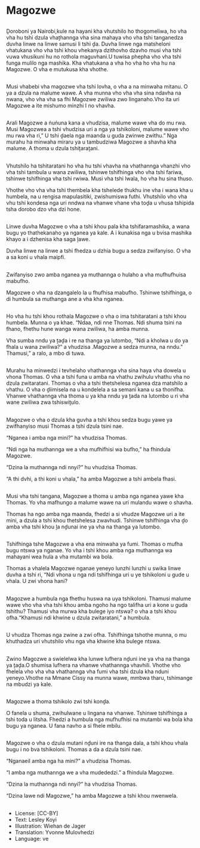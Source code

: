 # Magozwe

##
Ḓoroboni ya Nairobi,kule na hayani kha vhutshilo ho thogomeliwa, ho vha vha hu tshi dzula vhaṱhannga vha sina mahaya vho vha tshi tanganedza duvha linwe na linwe samusi li tshi ḓa. Duvha linwe nga matsheloni vhatukana vho vha tshi khou vhekanya dzithovho dzavho musi vha tshi vuwa vhusikuni hu no rothola maguvhani.U tuwisa phepha vho vha tshi funga mulilo nga mashika. Kha vhatukana a vha ho vha ho vha hu na Magozwe. O vha e mutukusa kha vhothe.

##
Musi vhabebi vha magozwe vha tshi lovha, o vha a na minwaha mitanu. O ya a dzula na malume wawe. A vha munna vho vha vha sina ndavha na nwana, vho vha vha sa fhi Magozwe zwiliwa zwo linganaho.Vho ita uri Magozwe a ite mishumo minzhi I no vhavha.

##
Arali Magozwe a ṅuṅuna kana a vhudzisa, malume wawe vha do mu rwa. Musi Magozwea a tshi vhudzisa uri a nga ya tshikoloni, malume wawe vho mu rwa vha ri,” U tshi ḓaela nga maanda u guda zwinwe zwithu.” Nga murahu ha minwaha miraru ya u tambudziwa Magozwe a shavha kha malume. A thoma u dzula tshiṱaraṱani.

##
Vhutshilo ha tshitaratani ho vha hu tshi vhavha na vhathannga vhanzhi vho vha tshi tambula u wana zwiliwa, tshinwe tshifhinga vho vha tshi fariwa, tshinwe tshifhinga vha tshi rwiwa. Musi vha tshi lwala, ho vha hu sina thuso.

Vhothe vho vha vha tshi thembela kha tshelede thukhu ine vha i wana kha u humbela, na u rengisa mapulasitiki, zwishumiswa futhi. Vhutshilo vho vha vhu tshi kondesa nga uri nndwa na vhanwe vhane vha toḓa u vhusa tshipida tsha dorobo dzo vha dzi hone.

##
Linwe duvha Magozwe o vha a tshi khou pala kha tshifaramashika, a wana bugu yo thathekanaho ya nganea ya kale. A i kunakisa nga u bvisa mashika khayo a i dzhenisa kha saga ḽawe.

Duvha linwe na linwe a tshi fhedza u dzhia bugu a sedza zwifanyiso. O vha a sa koni u vhala maipfi.

##
Zwifanyiso zwo amba nganea ya muthannga o hulaho a vha mufhufhuisa mabufho.

Magozwe o vha na dzangalelo la u fhufhisa mabufho. Tshinwe tshifhinga, o di humbula sa muthanga ane a vha kha nganea.

##
Ho vha hu tshi khou rothala Magozwe o vha o ima tshitaratani a tshi khou humbela. Munna o ya khae. “Ndaa, ndi nne Thomas. Ndi shuma tsini na fhano, fhethu hune wanga wana zwiliwa, ha amba munna.

Vha sumba nndu ya ṱaḓa i re na thanga ya lutombo, “Ndi a kholwa u do ya fhala u wana zwiliwa?” a vhudzisa .Magozwe a sedza munna, na nndu.” Thamusi,” a ralo, a mbo di tuwa.

##
Murahu ha minwedzi i tevhelaho vhathannga vha sina haya vha dowela u vhona Thomas. O vha a tshi funa u amba na vhathu zwihulu vhathu vha no dzula zwitaratani. Thomas o vha a tshi thetshelesa nganea dza matshilo a vhathu. O vha o ḓiimisela na u kondelela a sa semani kana u sa thonifha. Vhanwe vhathannga vha thoma u ya kha nndu ya ṱada na lutombo u ri vha wane zwiliwa zwa tshiswiṱulo.

##
Magozwe o vha o dzula kha guvha a tshi khou sedza bugu yawe ya zwifhanyiso musi Thomas a tshi dzula tsini nae.

“Nganea i amba nga mini?” ha vhudzisa Thomas.

“Ndi nga ha muthannga we a vha mufhifhisi wa bufho,” ha fhindula Magozwe.

“Dzina la muthannga ndi nnyi?” hu vhudzisa Thomas.

“A thi dvhi, a thi koni u vhala,” ha amba Magozwe a tshi ambela fhasi.

##
Musi vha tshi tangana, Magozwe a thoma u amba nga nganea yawe kha Thomas. Yo vha mafhungo a malume wawe na uri mulandu wawe o shavha.

Thomas ha ngo amba nga maanda, fhedzi a si vhudze Magozwe uri a ite mini, a dzula a tshi khou thetshelesa zwavhudi. Tshinwe tshifhinga vha ḓo amba vha tshi khou ḽa nḓunai ine ya vha na thanga ya lutombo.

##
Tshifhinga tshe Magozwe a vha ena minwaha ya fumi. Thomas o mufha bugu ntswa ya nganae. Yo vha i tshi khou amba nga muthannga wa mahayani wea hula a vha mutambi wa bola.

Thomas a vhalela Magozwe nganae yeneyo lunzhi lunzhi u swika linwe duvha a tshi ri, “Ndi vhona u nga ndi tshifhinga uri u ye tshikoloni u gude u vhala. U zwi vhona hani?

##
Magozwe a humbula nga fhethu huswa na uya tshikoloni. Thamusi malume wawe vho vha vha tshi khou amba ngoho ha ngo talifha uri a kone u guda tshithu? Thamusi vha murwa kha bulege iyo ntswa? o vha a tshi khou ofha.“Khamusi ndi khwine u dzula zwitaratani,” a humbula.

##
U vhudza Thomas nga zwine a zwi ofha. Tshifhinga tshothe munna, o mu khuthadza uri vhutshilo vhu nga vha khwine kha bulege ntswa.

##
Zwino Magozwe a swielelwa kha lunwe lufhera nḓuni ine ya vha na thanga ya ṱaḓa.O shumisa lufhera na vhanwe vhathannga vhavhili. Vhothe vho fhelela vho vha vha vhathannga vha fumi vha tshi dzula kha nduni yeneyo.Vhothe na Mmane Cissy na munna wawe, mmbwa tharu, tshimange na mbudzi ya kale.

##
Magozwe a thoma tshikolo zwi tshi konḓa.

O fanela u shuma, zwihulwane u lingana na vhanwe. Tshinwe tshifhinga a tshi toda u litsha. Fhedzi a humbula nga mufhufhisi na mutambi wa bola kha bugu ya nganea. U fana navho a si fhele mbilu.

##
Magozwe o vha o dzula mutani nḓuni ire na thanga dala, a tshi khou vhala bugu i no bva tshikoloni. Thomas a da a dzula tsini nae.

“NganaeiI amba nga ha mini?” a vhudzisa Thomas.

“I amba nga muthannga we a vha mudededzi.” a fhindula Magozwe.

“Dzina la muthannga ndi nnyi?” ha vhudzisa Thomas.

“Dzina lawe ndi Magozwe,” ha amba Magozwe a tshi khou nwenwela.

##
* License: [CC-BY]
* Text: Lesley Koyi
* Illustration: Wiehan de Jager
* Translation: Yvonne Mulovhedzi
* Language: ve
